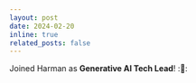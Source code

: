 ```yaml
---
layout: post
date: 2024-02-20
inline: true
related_posts: false
---
```


Joined Harman as **Generative AI Tech Lead**! :🥳:
